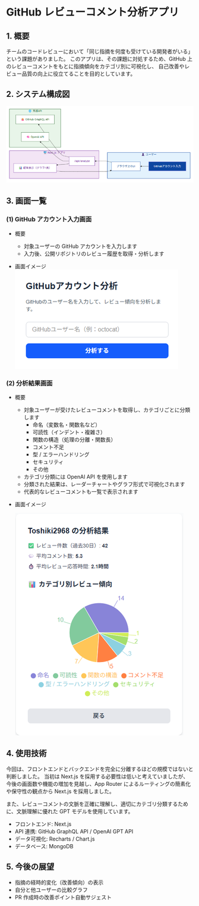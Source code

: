 # GitHub レビューコメント分析アプリ

## 1. 概要

チームのコードレビューにおいて「同じ指摘を何度も受けている開発者がいる」という課題がありました。
このアプリは、その課題に対処するため、GitHub 上のレビューコメントをもとに指摘傾向をカテゴリ別に可視化し、
自己改善やレビュー品質の向上に役立てることを目的としています。

## 2. システム構成図

<img src="./docs/software-architecture.png" alt="システム構成図">

## 3. 画面一覧

### (1) GitHub アカウント入力画面

- 概要

  - 対象ユーザーの GitHub アカウントを入力します
  - 入力後、公開リポジトリのレビュー履歴を取得・分析します

- 画面イメージ
  <img src="./docs/Githubアカウント入力画面イメージ.png" alt="Githubアカウント入力画面">

### (2) 分析結果画面

- 概要

  - 対象ユーザーが受けたレビューコメントを取得し、カテゴリごとに分類します
    - 命名（変数名・関数名など）
    - 可読性（インデント・複雑さ）
    - 関数の構造（処理の分離・関数長）
    - コメント不足
    - 型 / エラーハンドリング
    - セキュリティ
    - その他
  - カテゴリ分類には OpenAI API を使用します
  - 分類された結果は、レーダーチャートやグラフ形式で可視化されます
  - 代表的なレビューコメントも一覧で表示されます

- 画面イメージ

  <img src="./docs/分析結果画面イメージ.png" alt="分析結果画面">

## 4. 使用技術

今回は、フロントエンドとバックエンドを完全に分離するほどの規模ではないと判断しました。
当初は Next.js を採用する必要性は低いと考えていましたが、今後の画面数や機能の増加を見越し、App Router によるルーティングの簡素化や保守性の観点から Next.js を採用しました。

また、レビューコメントの文脈を正確に理解し、適切にカテゴリ分類するために、文脈理解に優れた GPT モデルを使用しています。

- フロントエンド: Next.js
- API 連携: GitHub GraphQL API / OpenAI GPT API
- データ可視化: Recharts / Chart.js
- データベース: MongoDB

## 5. 今後の展望

- 指摘の経時的変化（改善傾向）の表示
- 自分と他ユーザーの比較グラフ
- PR 作成時の改善ポイント自動サジェスト
